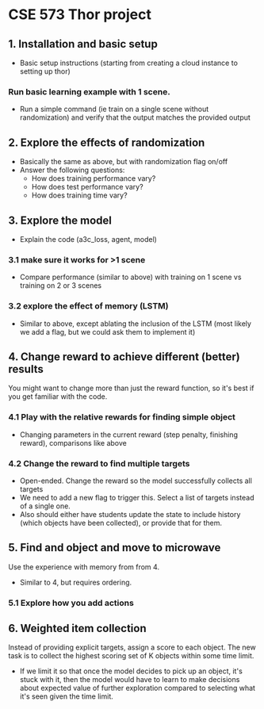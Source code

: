 # CSE 573 Thor project #

## 1. Installation and basic setup ##
  - Basic setup instructions (starting from creating a cloud instance to setting up thor)
  
### Run basic learning example with 1 scene. ###
  - Run a simple command (ie train on a single scene without randomization) and verify that the output matches the provided output

## 2. Explore the effects of randomization ##
  - Basically the same as above, but with randomization flag on/off
  - Answer the following questions:
    - How does training performance vary?
    - How does test performance vary?
    - How does training time vary? 

## 3. Explore the model ##
  - Explain the code (a3c_loss, agent, model)

### 3.1 make sure it works for >1 scene ###
  - Compare performance (similar to above) with training on 1 scene vs training on 2 or 3 scenes

### 3.2 explore the effect of memory (LSTM) ###
  - Similar to above, except ablating the inclusion of the LSTM (most likely we add a flag, but we could ask them to implement it)

## 4. Change reward to achieve different (better) results ##

You might want to change more than just the reward function, so it's best if you get familiar with the code.

### 4.1 Play with the relative rewards for finding simple object ###
  - Changing parameters in the current reward (step penalty, finishing reward), comparisons like above

### 4.2 Change the reward to find multiple targets ###
  - Open-ended. Change the reward so the model successfully collects all targets
  - We need to add a new flag to trigger this. Select a list of targets instead of a single one. 
  - Also should either have students update the state to include history (which objects have been collected), or provide that for them.

## 5. Find and object and move to microwave ##

Use the experience with memory from from 4.
  - Similar to 4, but requires ordering.
 
### 5.1 Explore how you add actions ###

## 6. Weighted item collection ##
Instead of providing explicit targets, assign a score to each object. The new task is to collect the highest scoring set of K objects within some time limit. 

  - If we limit it so that once the model decides to pick up an object, it's stuck with it, then the model would have to learn to make decisions about expected value of further exploration compared to selecting what it's seen given the time limit. 
